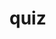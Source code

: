 # quiz

<!-- vars =
questions:
choices:
user_input:
correct:
 -->
<!-- Make a basic layout in HTML using the correct divs -->
<!-- Quiz start HTML => JS -->
<!-- Present questions and choices HTML => JS -->
<!-- event.listener for user choice -->
<!-- Submit for each question event listener button# on.click -->
<!-- log user choice -->
<!-- run a function that cycles through to question[9] -->
<!-- Have empty variable for user input -->
<!-- have test bank with correct answers-->
<!-- if user choice == correct then final++-->
<!-- else user choice == 0 -->
<!-- locally store each resonse -->
<!-- event listener for final submit -->
<!-- display final++ out of questions.lenghth in HTML -->
